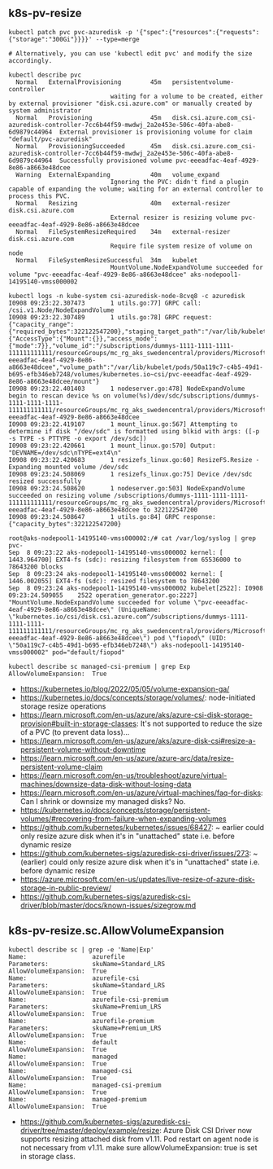 ## k8s-pv-resize

```
kubectl patch pvc pvc-azuredisk -p '{"spec":{"resources":{"requests":{"storage":"300Gi"}}}}' --type=merge

# Alternatively, you can use 'kubectl edit pvc' and modify the size accordingly.
```

```
kubectl describe pvc
  Normal   ExternalProvisioning        45m   persistentvolume-controller
                            waiting for a volume to be created, either by external provisioner "disk.csi.azure.com" or manually created by system administrator
  Normal   Provisioning                45m   disk.csi.azure.com_csi-azuredisk-controller-7cc6b44f59-mwdwj_2a2e453e-506c-40fa-abe8-6d9879c44964  External provisioner is provisioning volume for claim "default/pvc-azuredisk"
  Normal   ProvisioningSucceeded       45m   disk.csi.azure.com_csi-azuredisk-controller-7cc6b44f59-mwdwj_2a2e453e-506c-40fa-abe8-6d9879c44964  Successfully provisioned volume pvc-eeeadfac-4eaf-4929-8e86-a8663e48dcee
  Warning  ExternalExpanding           40m   volume_expand
                            Ignoring the PVC: didn't find a plugin capable of expanding the volume; waiting for an external controller to process this PVC.
  Normal   Resizing                    40m   external-resizer disk.csi.azure.com
                            External resizer is resizing volume pvc-eeeadfac-4eaf-4929-8e86-a8663e48dcee
  Normal   FileSystemResizeRequired    34m   external-resizer disk.csi.azure.com
                            Require file system resize of volume on node
  Normal   FileSystemResizeSuccessful  34m   kubelet
                            MountVolume.NodeExpandVolume succeeded for volume "pvc-eeeadfac-4eaf-4929-8e86-a8663e48dcee" aks-nodepool1-14195140-vmss000002
                            
kubectl logs -n kube-system csi-azuredisk-node-8cvq8 -c azuredisk
I0908 09:23:22.307473       1 utils.go:77] GRPC call: /csi.v1.Node/NodeExpandVolume
I0908 09:23:22.307489       1 utils.go:78] GRPC request: {"capacity_range":{"required_bytes":322122547200},"staging_target_path":"/var/lib/kubelet/plugins/kubernetes.io/csi/disk.csi.azure.com/bbea9c19ac87099aa37861717c12ff9f356a45e12b31f97511dc5fd1eb200014/globalmount","volume_capability":{"AccessType":{"Mount":{}},"access_mode":{"mode":7}},"volume_id":"/subscriptions/dummys-1111-1111-1111-111111111111/resourceGroups/mc_rg_aks_swedencentral/providers/Microsoft.Compute/disks/pvc-eeeadfac-4eaf-4929-8e86-a8663e48dcee","volume_path":"/var/lib/kubelet/pods/50a119c7-c4b5-49d1-b695-efb346eb7248/volumes/kubernetes.io~csi/pvc-eeeadfac-4eaf-4929-8e86-a8663e48dcee/mount"}
I0908 09:23:22.401403       1 nodeserver.go:478] NodeExpandVolume begin to rescan device %s on volume(%s)/dev/sdc/subscriptions/dummys-1111-1111-1111-111111111111/resourceGroups/mc_rg_aks_swedencentral/providers/Microsoft.Compute/disks/pvc-eeeadfac-4eaf-4929-8e86-a8663e48dcee
I0908 09:23:22.419107       1 mount_linux.go:567] Attempting to determine if disk "/dev/sdc" is formatted using blkid with args: ([-p -s TYPE -s PTTYPE -o export /dev/sdc])
I0908 09:23:22.420661       1 mount_linux.go:570] Output: "DEVNAME=/dev/sdc\nTYPE=ext4\n"
I0908 09:23:22.420683       1 resizefs_linux.go:60] ResizeFS.Resize - Expanding mounted volume /dev/sdc
I0908 09:23:24.508069       1 resizefs_linux.go:75] Device /dev/sdc resized successfully
I0908 09:23:24.508620       1 nodeserver.go:503] NodeExpandVolume succeeded on resizing volume /subscriptions/dummys-1111-1111-1111-111111111111/resourceGroups/mc_rg_aks_swedencentral/providers/Microsoft.Compute/disks/pvc-eeeadfac-4eaf-4929-8e86-a8663e48dcee to 322122547200
I0908 09:23:24.508647       1 utils.go:84] GRPC response: {"capacity_bytes":322122547200}
```

```
root@aks-nodepool1-14195140-vmss000002:/# cat /var/log/syslog | grep pvc-
Sep  8 09:23:22 aks-nodepool1-14195140-vmss000002 kernel: [ 1443.964700] EXT4-fs (sdc): resizing filesystem from 65536000 to 78643200 blocks
Sep  8 09:23:24 aks-nodepool1-14195140-vmss000002 kernel: [ 1446.002055] EXT4-fs (sdc): resized filesystem to 78643200
Sep  8 09:23:24 aks-nodepool1-14195140-vmss000002 kubelet[2522]: I0908 09:23:24.509055    2522 operation_generator.go:2227] "MountVolume.NodeExpandVolume succeeded for volume \"pvc-eeeadfac-4eaf-4929-8e86-a8663e48dcee\" (UniqueName: \"kubernetes.io/csi/disk.csi.azure.com^/subscriptions/dummys-1111-1111-1111-111111111111/resourceGroups/mc_rg_aks_swedencentral/providers/Microsoft.Compute/disks/pvc-eeeadfac-4eaf-4929-8e86-a8663e48dcee\") pod \"fiopod\" (UID: \"50a119c7-c4b5-49d1-b695-efb346eb7248\") aks-nodepool1-14195140-vmss000002" pod="default/fiopod"

kubectl describe sc managed-csi-premium | grep Exp
AllowVolumeExpansion:  True
```

- https://kubernetes.io/blog/2022/05/05/volume-expansion-ga/
- https://kubernetes.io/docs/concepts/storage/volumes/: node-initiated storage resize operations
- https://learn.microsoft.com/en-us/azure/aks/azure-csi-disk-storage-provision#built-in-storage-classes: It's not supported to reduce the size of a PVC (to prevent data loss)...
- https://learn.microsoft.com/en-us/azure/aks/azure-disk-csi#resize-a-persistent-volume-without-downtime
- https://learn.microsoft.com/en-us/azure/azure-arc/data/resize-persistent-volume-claim
- https://learn.microsoft.com/en-us/troubleshoot/azure/virtual-machines/downsize-data-disk-without-losing-data
- https://learn.microsoft.com/en-us/azure/virtual-machines/faq-for-disks: Can I shrink or downsize my managed disks? No.
- https://kubernetes.io/docs/concepts/storage/persistent-volumes/#recovering-from-failure-when-expanding-volumes
- https://github.com/kubernetes/kubernetes/issues/68427: ~ earlier could only resize azure disk when it's in "unattached" state i.e. before dynamic resize
- https://github.com/kubernetes-sigs/azuredisk-csi-driver/issues/273: ~ (earlier) could only resize azure disk when it's in "unattached" state i.e. before dynamic resize
- https://azure.microsoft.com/en-us/updates/live-resize-of-azure-disk-storage-in-public-preview/
- https://github.com/kubernetes-sigs/azuredisk-csi-driver/blob/master/docs/known-issues/sizegrow.md

## k8s-pv-resize.sc.AllowVolumeExpansion

```
kubectl describe sc | grep -e 'Name|Exp'
Name:                  azurefile
Parameters:            skuName=Standard_LRS
AllowVolumeExpansion:  True
Name:                  azurefile-csi
Parameters:            skuName=Standard_LRS
AllowVolumeExpansion:  True
Name:                  azurefile-csi-premium
Parameters:            skuName=Premium_LRS
AllowVolumeExpansion:  True
Name:                  azurefile-premium
Parameters:            skuName=Premium_LRS
AllowVolumeExpansion:  True
Name:                  default
AllowVolumeExpansion:  True
Name:                  managed
AllowVolumeExpansion:  True
Name:                  managed-csi
AllowVolumeExpansion:  True
Name:                  managed-csi-premium
AllowVolumeExpansion:  True
Name:                  managed-premium
AllowVolumeExpansion:  True
```

- https://github.com/kubernetes-sigs/azuredisk-csi-driver/tree/master/deploy/example/resize: Azure Disk CSI Driver now supports resizing attached disk from v1.11. Pod restart on agent node is not necessary from v1.11. make sure allowVolumeExpansion: true is set in storage class.
